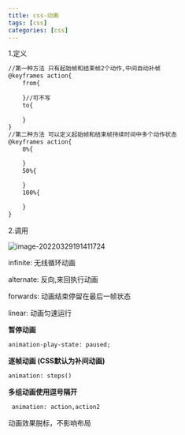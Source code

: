 ```yaml
---
title: css-动画
tags: [css]
categories: [css]
---
```

1.定义

~~~html
//第一种方法 只有起始帧和结束帧2个动作,中间自动补帧
@keyframes action{
	from{
		
	}//可不写
	to{
	
	}
}
//第二种方法	可以定义起始帧和结束帧持续时间中多个动作状态
@keyframes action{
	0%{	

	}
	50%{	

	}
	100%{
	
	}
}
~~~

 2.调用

![image-20220329191411724](https://s2.loli.net/2022/05/17/kxAthImrF1oOKCS.png)

infinite: 无线循环动画

alternate: 反向,来回执行动画   

forwards: 动画结束停留在最后一帧状态

linear: 动画匀速运行

**暂停动画**

~~~html
animation-play-state: paused; 
~~~

**逐帧动画 (CSS默认为补间动画)**

~~~html
animation: steps()
~~~

**多组动画使用逗号隔开**

~~~html
 animation: action,action2
~~~

动画效果脱标，不影响布局
